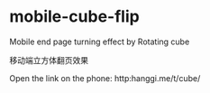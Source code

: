 mobile-cube-flip
================

Mobile end page turning effect by Rotating cube

移动端立方体翻页效果

Open the link on the phone: http:hanggi.me/t/cube/
